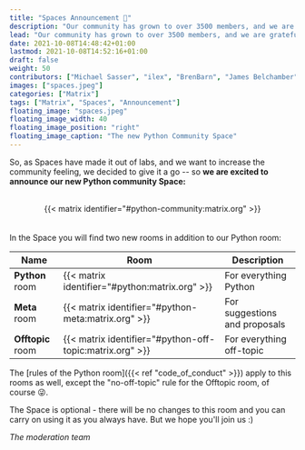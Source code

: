 ```yaml
---
title: "Spaces Announcement 🎉"
description: "Our community has grown to over 3500 members, and we are grateful for everyone who is bearing with us. Thanks Pythoneers!"
lead: "Our community has grown to over 3500 members, and we are grateful for everyone who is bearing with us. Thanks Pythoneers!<br /> As we grow, we want to provide space for more conversations. Keeping discussion on-topic in this room is the right thing to do, but off-topic conversation is fun -- and it builds a stronger community."
date: 2021-10-08T14:48:42+01:00
lastmod: 2021-10-08T14:52:16+01:00
draft: false
weight: 50
contributors: ["Michael Sasser", "ilex", "BrenBarn", "James Belchamber"]
images: ["spaces.jpeg"]
categories: ["Matrix"]
tags: ["Matrix", "Spaces", "Announcement"]
floating_image: "spaces.jpeg"
floating_image_width: 40
floating_image_position: "right"
floating_image_caption: "The new Python Community Space"
---
```


<!-- {{< img src="spaces.jpeg" alt="spaces image" caption="<center><em>The new Python Community Space </em></center>" class="border-0" >}} -->

<!-- As we grow, we want to provide space for more conversations. Keeping -->
<!-- discussion on-topic in this room is the right thing to do, but off-topic -->
<!-- conversation is fun -- and it builds a stronger community. -->

So, as Spaces have made it out of labs, and we want to increase the community
feeling, we decided to give it a go -- so
**we are excited to announce our new Python community Space:**
<br /><br />

<center>
{{< matrix identifier="#python-community:matrix.org" >}}
</center>
<br /><br />
In the Space you will find two new rooms in addition to our Python room:

| Name              | Room                                                     | Description                   |
| ----------------- | -------------------------------------------------------- | ----------------------------- |
| **Python** room   | {{< matrix identifier="#python:matrix.org" >}}           | For everything Python         |
| **Meta** room     | {{< matrix identifier="#python-meta:matrix.org" >}}      | For suggestions and proposals |
| **Offtopic** room | {{< matrix identifier="#python-off-topic:matrix.org" >}} | For everything off-topic      |

The [rules of the Python room]({{< ref "code_of_conduct" >}}) apply to this
rooms as well, except the "no-off-topic" rule for the Offtopic room, of
course 😜.

The Space is optional - there will be no changes to this room and you can
carry on using it as you always have. But we hope you'll join us :)

_The moderation team_
